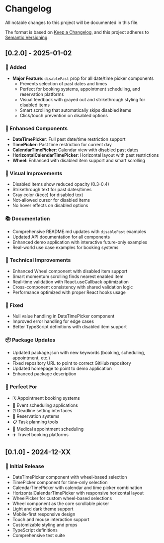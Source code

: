 # Changelog

All notable changes to this project will be documented in this file.

The format is based on [Keep a Changelog](https://keepachangelog.com/en/1.0.0/),
and this project adheres to [Semantic Versioning](https://semver.org/spec/v2.0.0.html).

## [0.2.0] - 2025-01-02

### 🎉 Added
- **Major Feature**: `disablePast` prop for all date/time picker components
  - Prevents selection of past dates and times
  - Perfect for booking systems, appointment scheduling, and reservation platforms
  - Visual feedback with grayed out and strikethrough styling for disabled items
  - Smart scrolling that automatically skips disabled items
  - Click/touch prevention on disabled options

### 🔧 Enhanced Components
- **DateTimePicker**: Full past date/time restriction support
- **TimePicker**: Past time restriction for current day
- **CalendarTimePicker**: Calendar view with disabled past dates
- **HorizontalCalendarTimePicker**: Horizontal layout with past restrictions
- **Wheel**: Enhanced with disabled item support and smart scrolling

### 🎨 Visual Improvements
- Disabled items show reduced opacity (0.3-0.4)
- Strikethrough text for past dates/times
- Gray color (#ccc) for disabled text
- Not-allowed cursor for disabled items
- No hover effects on disabled options

### 📚 Documentation
- Comprehensive README.md updates with `disablePast` examples
- Updated API documentation for all components
- Enhanced demo application with interactive future-only examples
- Real-world use case examples for booking systems

### 🔧 Technical Improvements
- Enhanced Wheel component with disabled item support
- Smart momentum scrolling finds nearest enabled item
- Real-time validation with React.useCallback optimization
- Cross-component consistency with shared validation logic
- Performance optimized with proper React hooks usage

### 🐛 Fixed
- Null value handling in DateTimePicker component
- Improved error handling for edge cases
- Better TypeScript definitions with disabled item support

### 📦 Package Updates
- Updated package.json with new keywords (booking, scheduling, appointment, etc.)
- Fixed repository URL to point to correct GitHub repository
- Updated homepage to point to demo application
- Enhanced package description

### 🎯 Perfect For
- 🗓️ Appointment booking systems
- 📅 Event scheduling applications
- ⏰ Deadline setting interfaces
- 🎫 Reservation systems
- 📋 Task planning tools
- 🏥 Medical appointment scheduling
- ✈️ Travel booking platforms

## [0.1.0] - 2024-12-XX

### 🎉 Initial Release
- DateTimePicker component with wheel-based selection
- TimePicker component for time-only selection
- CalendarTimePicker with calendar and time picker combination
- HorizontalCalendarTimePicker with responsive horizontal layout
- WheelPicker for custom wheel-based selections
- Wheel component as the core scrollable picker
- Light and dark theme support
- Mobile-first responsive design
- Touch and mouse interaction support
- Customizable styling and props
- TypeScript definitions
- Comprehensive test suite
